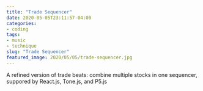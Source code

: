 ```yaml
---
title: "Trade Sequencer"
date: 2020-05-05T23:11:57-04:00
categories:
- coding
tags:
- music
- technique
slug: "Trade Sequencer"
featured_image: 2020/05/05/trade-sequencer.jpg
---
```


A refined version of trade beats: combine multiple stocks in one sequencer, suppored by React.js, Tone.js, and P5.js
<!--more-->

<div>
<div id="root"></div>
<script>!function(e){function r(r){for(var n,l,a=r[0],f=r[1],i=r[2],p=0,s=[];p<a.length;p++)l=a[p],Object.prototype.hasOwnProperty.call(o,l)&&o[l]&&s.push(o[l][0]),o[l]=0;for(n in f)Object.prototype.hasOwnProperty.call(f,n)&&(e[n]=f[n]);for(c&&c(r);s.length;)s.shift()();return u.push.apply(u,i||[]),t()}function t(){for(var e,r=0;r<u.length;r++){for(var t=u[r],n=!0,a=1;a<t.length;a++){var f=t[a];0!==o[f]&&(n=!1)}n&&(u.splice(r--,1),e=l(l.s=t[0]))}return e}var n={},o={1:0},u=[];function l(r){if(n[r])return n[r].exports;var t=n[r]={i:r,l:!1,exports:{}};return e[r].call(t.exports,t,t.exports,l),t.l=!0,t.exports}l.m=e,l.c=n,l.d=function(e,r,t){l.o(e,r)||Object.defineProperty(e,r,{enumerable:!0,get:t})},l.r=function(e){"undefined"!=typeof Symbol&&Symbol.toStringTag&&Object.defineProperty(e,Symbol.toStringTag,{value:"Module"}),Object.defineProperty(e,"__esModule",{value:!0})},l.t=function(e,r){if(1&r&&(e=l(e)),8&r)return e;if(4&r&&"object"==typeof e&&e&&e.__esModule)return e;var t=Object.create(null);if(l.r(t),Object.defineProperty(t,"default",{enumerable:!0,value:e}),2&r&&"string"!=typeof e)for(var n in e)l.d(t,n,function(r){return e[r]}.bind(null,n));return t},l.n=function(e){var r=e&&e.__esModule?function(){return e.default}:function(){return e};return l.d(r,"a",r),r},l.o=function(e,r){return Object.prototype.hasOwnProperty.call(e,r)},l.p="/";var a=this["webpackJsonptrade-sequencer"]=this["webpackJsonptrade-sequencer"]||[],f=a.push.bind(a);a.push=r,a=a.slice();for(var i=0;i<a.length;i++)r(a[i]);var c=f;t()}([])</script>
<script src="/js/trade-sequencer/2.chunk.js"></script>
<script src="/js/trade-sequencer/main.chunk.js"></script>
</div>